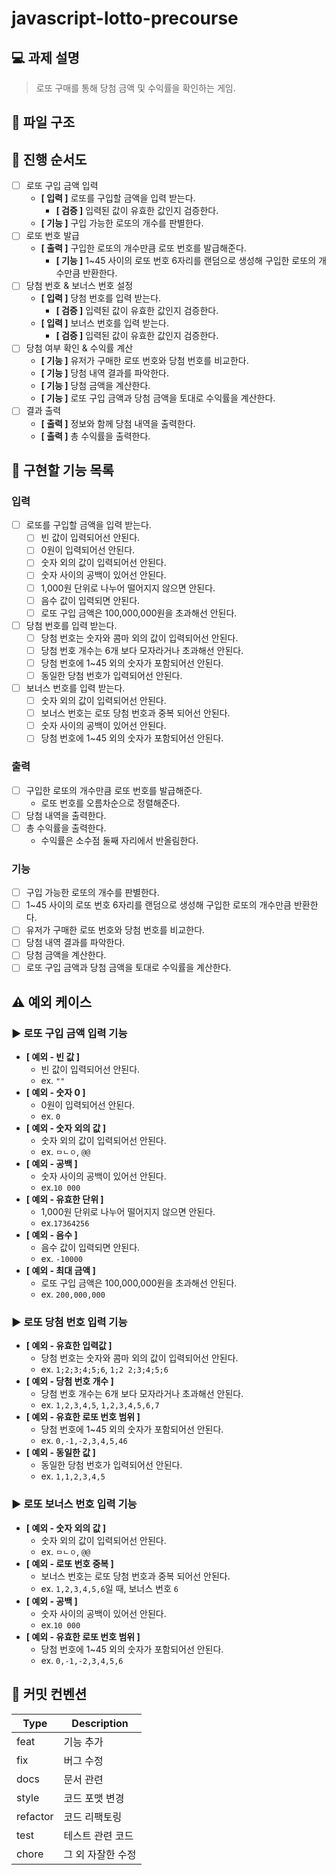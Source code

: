 # javascript-lotto-precourse

## 💻 과제 설명
> 로또 구매를 통해 당첨 금액 및 수익률을 확인하는 게임.

## 📂 파일 구조

## 📝 진행 순서도
- [ ] 로또 구입 금액 입력
    - **[ 입력 ]** 로또를 구입할 금액을 입력 받는다.
        - **[ 검증 ]** 입력된 값이 유효한 값인지 검증한다.
    - **[ 기능 ]** 구입 가능한 로또의 개수를 판별한다.
- [ ] 로또 번호 발급
    - **[ 출력 ]** 구입한 로또의 개수만큼 로또 번호를 발급해준다.
        - **[ 기능 ]** 1~45 사이의 로또 번호 6자리를 랜덤으로 생성해 구입한 로또의 개수만큼 반환한다.
- [ ] 당첨 번호 & 보너스 번호 설정
    - **[ 입력 ]** 당첨 번호를 입력 받는다.
        - **[ 검증 ]** 입력된 값이 유효한 값인지 검증한다.
    - **[ 입력 ]** 보너스 번호를 입력 받는다.
        - **[ 검증 ]** 입력된 값이 유효한 값인지 검증한다.
- [ ] 당첨 여부 확인 & 수익률 계산
    - **[ 기능 ]** 유저가 구매한 로또 번호와 당첨 번호를 비교한다.
    - **[ 기능 ]** 당첨 내역 결과를 파악한다.
    - **[ 기능 ]** 당첨 금액을 계산한다.
    - **[ 기능 ]** 로또 구입 금액과 당첨 금액을 토대로 수익률을 계산한다.
- [ ] 결과 출력
    - **[ 출력 ]** 정보와 함께 당첨 내역을 출력한다.
    - **[ 출력 ]** 총 수익률을 출력한다.

## 📑 구현할 기능 목록
### 입력
- [ ] 로또를 구입할 금액을 입력 받는다.
    - [ ] 빈 값이 입력되어선 안된다.
    - [ ] 0원이 입력되어선 안된다.
    - [ ] 숫자 외의 값이 입력되어선 안된다.
    - [ ] 숫자 사이의 공백이 있어선 안된다.
    - [ ] 1,000원 단위로 나누어 떨어지지 않으면 안된다.
    - [ ] 음수 값이 입력되면 안된다.
    - [ ] 로또 구입 금액은 100,000,000원을 초과해선 안된다.
- [ ] 당첨 번호를 입력 받는다.
    - [ ] 당첨 번호는 숫자와 콤마 외의 값이 입력되어선 안된다.
    - [ ] 당첨 번호 개수는 6개 보다 모자라거나 초과해선 안된다.
    - [ ] 당첨 번호에 1~45 외의 숫자가 포함되어선 안된다.
    - [ ] 동일한 당첨 번호가 입력되어선 안된다.
- [ ] 보너스 번호를 입력 받는다.
    - [ ] 숫자 외의 값이 입력되어선 안된다.
    - [ ] 보너스 번호는 로또 당첨 번호과 중복 되어선 안된다.
    - [ ] 숫자 사이의 공백이 있어선 안된다.
    - [ ] 당첨 번호에 1~45 외의 숫자가 포함되어선 안된다.

### 출력
- [ ] 구입한 로또의 개수만큼 로또 번호를 발급해준다.
    - 로또 번호를 오름차순으로 정렬해준다.
- [ ] 당첨 내역을 출력한다.
- [ ] 총 수익률을 출력한다.
    - 수익률은 소수점 둘째 자리에서 반올림한다.

### 기능
- [ ] 구입 가능한 로또의 개수를 판별한다.
- [ ] 1~45 사이의 로또 번호 6자리를 랜덤으로 생성해 구입한 로또의 개수만큼 반환한다.
- [ ] 유저가 구매한 로또 번호와 당첨 번호를 비교한다.
- [ ] 당첨 내역 결과를 파악한다.
- [ ] 당첨 금액을 계산한다.
- [ ] 로또 구입 금액과 당첨 금액을 토대로 수익률을 계산한다.

## ⚠️ 예외 케이스
### ▶️ 로또 구입 금액 입력 기능
- **[ 예외 - 빈 값 ]**
  - 빈 값이 입력되어선 안된다.
  - ex. `""`
- **[ 예외 - 숫자 0 ]**
  - 0원이 입력되어선 안된다.
  - ex. `0`
- **[ 예외 - 숫자 외의 값 ]**
  - 숫자 외의 값이 입력되어선 안된다.
  - ex. `ㅁㄴㅇ`, `@@`
- **[ 예외 - 공백 ]**
  - 숫자 사이의 공백이 있어선 안된다.
  - ex.`10 000`
- **[ 예외 - 유효한 단위 ]**
  - 1,000원 단위로 나누어 떨어지지 않으면 안된다.
  - ex.`17364256`
- **[ 예외 - 음수 ]**
  - 음수 값이 입력되면 안된다.
  - ex. `-10000`
- **[ 예외 - 최대 금액 ]**
  - 로또 구입 금액은 100,000,000원을 초과해선 안된다.
  - ex. `200,000,000`

### ▶️ 로또 당첨 번호 입력 기능
- **[ 예외 - 유효한 입력값 ]**
  - 당첨 번호는 숫자와 콤마 외의 값이 입력되어선 안된다.
  - ex. `1;2;3;4;5;6`, `1;2 2;3;4;5;6`
- **[ 예외 - 당첨 번호 개수 ]**
  - 당첨 번호 개수는 6개 보다 모자라거나 초과해선 안된다.
  - ex. `1,2,3,4,5`, `1,2,3,4,5,6,7`
- **[ 예외 - 유효한 로또 번호 범위 ]**
  - 당첨 번호에 1~45 외의 숫자가 포함되어선 안된다.
  - ex. `0,-1,-2,3,4,5,46`
- **[ 예외 - 동일한 값 ]**
  - 동일한 당첨 번호가 입력되어선 안된다.
  - ex. `1,1,2,3,4,5`

### ▶️ 로또 보너스 번호 입력 기능
- **[ 예외 - 숫자 외의 값 ]**
  - 숫자 외의 값이 입력되어선 안된다.
  - ex. `ㅁㄴㅇ`, `@@`
- **[ 예외 - 로또 번호 중복 ]**
  - 보너스 번호는 로또 당첨 번호과 중복 되어선 안된다.
  - ex. `1,2,3,4,5,6`일 때, 보너스 번호 `6`
- **[ 예외 - 공백 ]**
  - 숫자 사이의 공백이 있어선 안된다.
  - ex.`10 000`
- **[ 예외 - 유효한 로또 번호 범위 ]**
  - 당첨 번호에 1~45 외의 숫자가 포함되어선 안된다.
  - ex. `0,-1,-2,3,4,5,6`

## 🤙 커밋 컨벤션

| Type     | Description |
|----------|-------------|
| feat     | 기능 추가       |
| fix      | 버그 수정       |
| docs     | 문서 관련       |
| style    | 코드 포맷 변경    |
| refactor | 코드 리팩토링     |
| test     | 테스트 관련 코드   |
| chore    | 그 외 자잘한 수정  |
